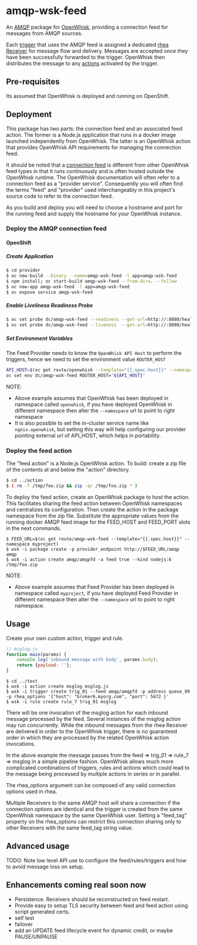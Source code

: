 # amqp-wsk-feed

An [AMQP](https://www.amqp.org/) package for [OpenWhisk](https://github.com/openwhisk/openwhisk), providing a connection feed for messages from AMQP sources.

Each [trigger](https://github.com/openwhisk/openwhisk/blob/master/docs/triggers_rules.md) that uses the AMQP feed is assigned a dedicated [rhea Receiver](https://github.com/grs/rhea#receiver) for message flow and delivery.  Messages are accepted once they have been successfully forwarded to the trigger.  OpenWhisk then distributes the message to any [actions](https://github.com/openwhisk/openwhisk/blob/master/docs/actions.md) activated by the trigger.

## Pre-requisites

Its assumed that OpenWhisk is deployed and running on OpenShift.

## Deployment

This package has two parts: the connection feed and an associated feed action.  The former is a Node.js application that runs in a docker image launched independently from OpenWhisk.  The latter is an OpenWhisk action that provides OpenWhisk API requirements for managing the connection feed.  

It should be noted that a [connection feed](https://github.com/openwhisk/openwhisk/blob/master/docs/feeds.md#implementing-feeds-via-connections) is different from other OpenWhisk feed types in that it runs continuously and is often hosted outside the OpenWhisk runtime.  The OpenWhisk documentation will often refer to a connection feed as a "provider service".  Consequently you will often find the terms "feed" and "provider" used interchangeably in this project's source code to refer to the connection feed.

As you build and deploy you will need to choose a hostname and port for the running feed and supply the hostname for your OpenWhisk instance.

### Deploy the AMQP connection feed

#### OpenShift

##### Create Application

```sh
$ cd provider
$ oc new-build --binary --name=amqp-wsk-feed -l app=amqp-wsk-feed
$ npm install; oc start-build amqp-wsk-feed --from-dir=. --follow
$ oc new-app amqp-wsk-feed -l app=amqp-wsk-feed
$ oc expose service amqp-wsk-feed
```

##### Enable Liveliness Readiness Probe

```sh
$ oc set probe dc/amqp-wsk-feed --readiness --get-url=http://:8080/health --timeout-seconds=3 --initial-delay-seconds=5
$ oc set probe dc/amqp-wsk-feed --liveness  --get-url=http://:8080/health --timeout-seconds=3 --initial-delay-seconds=5
```

##### Set Environment Variables

The Feed Provider needs to know the `OpenWhisk API Host` to perform the triggers, hence we need to set the environment value `ROUTER_HOST`

```sh
API_HOST=$(oc get route/openwhisk --template="{{.spec.host}}" --namespace openwhisk)
oc set env dc/amqp-wsk-feed ROUTER_HOST="${API_HOST}"
```

NOTE: 

* Above example assumes that OpenWhisk has been deployed in namespace called `openwhisk`, if you have deployed OpenWhisk in different namespace then alter the `--namespace` url to point to right namespace
* It is also possible to set the in-cluster service name like `ngnix.openwhisk`, but setting this way will help configuring our provider pointing external url of API_HOST, which helps in portability.

### Deploy the feed action

The "feed action" is a Node.js OpenWhisk action.  To build: create a zip file of the contents at and below the "action" directory.  

```sh
$ cd ../action
$ ( rm -f /tmp/foo.zip && zip -qr /tmp/foo.zip * )
```

To deploy the feed action, create an OpenWhisk package to host the action.  This facilitates sharing the feed action between OpenWhisk namespaces and centralizes its configuration.  Then create the action in the package namespace from the zip file.  Substitute the appropriate values from the running docker AMQP feed image for the FEED_HOST and FEED_PORT slots in the next commands.

```
$ FEED_URL=$(oc get route/amqp-wsk-feed --template="{{.spec.host}}" --namespace myproject)
$ wsk -i package create -p provider_endpoint http://$FEED_URL/amqp amqp
$ wsk -i action create amqp/amqpfd -a feed true --kind nodejs:6 /tmp/foo.zip
```
NOTE: 

* Above example assumes that Feed Provider has been deployed in namespace called `myproject`, if you have deployed Feed Provider  in different namespace then alter the `--namespace` url to point to right namespace.

## Usage

Create your own custom action, trigger and rule.

```js
// msglog.js
function main(params) {
    console.log('inbound message with body', params.body);
    return {payload: ''};
}
```

```
$ cd ../test
$ wsk -i action create msglog msglog.js
$ wsk -i trigger create trig_01 --feed amqp/amqpfd -p address queue_99 -p rhea_options '{"host": "broker6.myorg.com", "port": 5672 }'
$ wsk -i rule create rule_7 trig_01 msglog
```

There will be one invocation of the msglog action for each inbound message processed by the feed.  Several instances of the msglog action may run concurrently.  While the inbound messages from the rhea Receiver are delivered in order to the OpenWhisk trigger, there is no guaranteed order in which they are processed by the related OpenWhisk action invocations.

In the above example the message passes from the feed => trig_01 => rule_7 => msglog in a simple pipeline fashion.  OpenWhisk allows much more complicated combinations of triggers, rules and actions which could lead to the message being processed by multiple actions in series or in parallel.

The rhea_options argument can be composed of any valid connection options used in rhea.

Multiple Receivers to the same AMQP host will share a connection if the connection options are identical and the trigger is created from the same OpenWhisk namespace by the same OpenWhisk user.  Setting a "feed_tag" property on the rhea_options can restrict this connection sharing only to other Receivers with the same feed_tag string value.

## Advanced usage

TODO: Note low level API use to configure the feed/rules/triggers and how to avoid message loss on setup.

## Enhancements coming real soon now

 - Persistence.  Receivers should be reconstructed on feed restart.
 - Provide easy to setup TLS security between feed and feed action using script generated certs.
 - self test
 - failover
 - add an UPDATE feed lifecycle event for dynamic credit, or maybe PAUSE/UNPAUSE